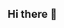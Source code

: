 ## Hi there 👋

<!--
**MiguelBenavidesL/MiguelBenavidesL** is a ✨ _special_ ✨ repository because its `README.md` (this file) appears on your GitHub profile.

¡Hola! Soy Miguel Benavides, un Desarrollador de Juegos Junior en Unity 👋

¡Bienvenido a mi espacio en GitHub! Soy un desarrollador de juegos con pasión por crear experiencias interactivas y resolver problemas complejos con código. Me especializo en **Unity** y **C#**, y disfruto construyendo sistemas de juego, prototipos y puliendo la jugabilidad.

Actualmente, estoy buscando mi primera oportunidad para unirme a un equipo de desarrollo y contribuir a la creación de videojuegos emocionantes.

---

## Mis Proyectos Destacados ✨

Aquí puedes explorar algunos de los proyectos en los que he trabajado. Cada repositorio incluye detalles sobre mi rol, las tecnologías utilizadas y los desafíos que superé.

### 🎮 [Stampede]
* **Descripción:** Un prototipo en el cual intentas esquivar y alimentar animales los mas rapido posible. Este proyecto me permitió profundizar en La diferentes formas de spawnear GameObjects, desde los animales hasta los projectiles (zanahorias) ademas de "destruir" los GameObjects para evitar sobrecargar el sistema.
* **Tecnologías:** Unity, C#.
* **Mi Rol:** Programador principal.
* [Enlace al Repositorio del Juego 1](https://github.com/TuUsuario/NombreDeTuJuego1)
* [🎮 ¡Juega aquí en Itch.io!](https://miguelbenavides.itch.io/prototype-2)


### 🕹️ [Futbolito]
* **Descripción:** Un pequeño prototipo de futbolito en cual eres el balon. En este proyecto aprendi mas sobre las fisicas, aplicar powerups y organizacion de scripts.
* **Tecnologías:** Unity, C#.
* **Mi Rol:** Programador de gameplay (movimiento de personaje, sistema de power-ups).
* [Enlace al Repositorio del Juego 2](https://github.com/TuUsuario/NombreDeTuJuego2)
* [🎮 ¡Juega aquí en Itch.io!](https://miguelbenavides.itch.io/prototype-4)


---

## Habilidades Técnicas 🚀
* **Lenguajes:** C#, Python.
* **Motores de Juego:** Unity (Intermedio).
* **Control de Versiones:** Git, GitHub.
* **Conceptos de Programación:** Programación Orientada a Objetos (POO), Estructuras de Datos, Algoritmos básicos.
* **Otros:** Depuración, Optimización básica, UI/UX en Unity.

---

## Conéctate Conmigo 📧
* **LinkedIn:** [www.linkedin.com/in/miguel-benavides-lindao-game-dev)
* **Itch.io:** [https://miguelbenavides.itch.io/)
* **Correo Electrónico:** [miguelesteban95@hotmail.com](miguelestebanbl95@gmail.com)

¡Gracias por visitar mi portafolio!
